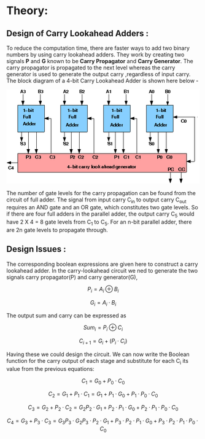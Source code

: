 # Theory:

## Design of Carry Lookahead Adders :
To reduce the computation time, there are faster ways to add two binary numbers by using carry lookahead adders. They work by creating two signals **P** and **G** known to be **Carry Propagator** and **Carry Generator**. The carry propagator is propagated to the next level whereas the carry generator is used to generate the output carry ,regardless of input carry. The block diagram of a 4-bit Carry Lookahead Adder is shown here below -

<center>
<img src='./images/Img1.png'>
</center>

The number of gate levels for the carry propagation can be found from the circuit of full adder. The signal from input carry C<sub>in</sub> to output carry C<sub>out</sub> requires an AND gate and an OR gate, which constitutes two gate levels. So if there are four full adders in the parallel adder, the output carry C<sub>5</sub> would have 2 X 4 = 8 gate levels from C<sub>1</sub> to C<sub>5</sub>. For an n-bit parallel adder, there are 2n gate levels to propagate through.

## Design Issues :

The corresponding boolean expressions are given here to construct a carry lookahead adder. In the carry-lookahead circuit we ned to generate the two signals carry propagator(P) and carry generator(G),

$$P_i=A_i⊕B_i$$

$$ G_i = A_i · B_i $$

The output sum and carry can be expressed as

$$ Sum_i = P_i ⊕ C_i $$

$$ C_{i+1} = G_i + ( P_i · C_i) $$

Having these we could design the circuit. We can now write the Boolean function for the carry output of each stage and substitute for each C<sub>i</sub> its value from the previous equations:

$$ C_1 = G_0 + P_0 · C_0 $$

$$ C_2 = G_1 + P_1 · C_1 = G_1 + P_1 · G_0 + P_1 · P_0 · C_0 $$

$$ C_3 = G_2 + P_2 · C_2 = G_2 P_2 · G_1 + P_2 · P_1 · G_0 + P_2 · P_1 · P_0 · C_0 $$

$$ C_4 = G_3 + P_3 · C_3 = G_3 P_3 · G_2 P_3 · P_2 · G_1 + P_3 · P_2 · P_1 · G_0 + P_3 · P_2 · P_1 · P_0 · C_0 $$

<script id="MathJax-script" async src="https://cdn.jsdelivr.net/npm/mathjax@3/es5/tex-mml-chtml.js"></script>